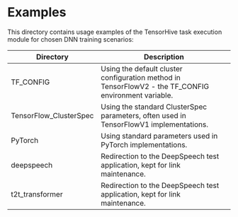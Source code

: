 # Examples
This directory contains usage examples of the TensorHive task execution
module for chosen DNN training scenarios:

Directory | Description
--- | ---  
TF_CONFIG | Using the default cluster configuration method in TensorFlowV2 - the TF_CONFIG environment variable.
TensorFlow_ClusterSpec | Using the standard ClusterSpec parameters, often used in TensorFlowV1 implementations. 
PyTorch | Using standard parameters used in PyTorch implementations.
deepspeech | Redirection to the DeepSpeech test application, kept for link maintenance.
t2t_transformer | Redirection to the DeepSpeech test application, kept for link maintenance.